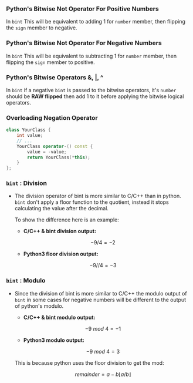 ### Python's Bitwise Not Operator For Positive Numbers

In ```bint``` This will be equivalent to adding 1 for ```number``` member, then flipping the ```sign``` member to negative.

### Python's Bitwise Not Operator For Negative Numbers

In ```bint``` This will be equivalent to subtracting 1 for ```number``` member, then flipping the ```sign``` member to positive.

### Python's Bitwise Operators &, |, ^

In ```bint``` if a negative ```bint``` is passed to the bitwise operators, it's ```number``` should be **RAW flipped** then add 1 to it before applying the bitwise logical operators.

### Overloading Negation Operator
```c++
class YourClass {
    int value;
    // ...
    YourClass operator-() const {
        value = -value;
        return YourClass(*this);
    }
};
```

### ```bint``` : Division

- The division operator of bint is more similar to C/C++ than in python. ```bint``` don't apply a floor function to the quotient, instead it stops calculating the value after the decimal.

    To show the difference here is an example:

    - **C/C++ & bint division output:**

    $$-9/4 = -2$$

    - **Python3 floor division output:**

    $$-9//4 = -3$$

### ```bint``` : Modulo

- Since the division of bint is more similar to C/C++ the modulo output of ```bint``` in some cases for negative numbers will be different to the output of python's modulo.

    - **C/C++ & bint modulo output:**

    $$-9 \ mod \ 4  = -1$$

    - **Python3 modulo output:**

    $$-9 \ mod \ 4  = 3$$

    This is because python uses the floor division to get the mod: 

    $$remainder = a - b \lfloor a/b\rfloor$$